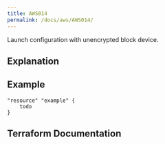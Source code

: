 ```yaml
---
title: AWS014
permalink: /docs/aws/AWS014/
---
```


Launch configuration with unencrypted block device.

## Explanation

## Example

```
"resource" "example" {
	todo
}
```

## Terraform Documentation
